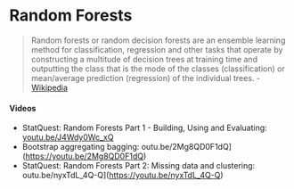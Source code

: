 # Random Forests
> Random forests or random decision forests are an ensemble learning method for classification, regression and other tasks that operate by constructing a multitude of decision trees at training time and outputting the class that is the mode of the classes (classification) or mean/average prediction (regression) of the individual trees. - [Wikipedia](https://en.wikipedia.org/wiki/Random_forest)

#### Videos
- StatQuest: Random Forests Part 1 - Building, Using and Evaluating: [youtu.be/J4Wdy0Wc_xQ](https://youtu.be/J4Wdy0Wc_xQ)
- Bootstrap aggregating bagging: outu.be/2Mg8QD0F1dQ](https://youtu.be/2Mg8QD0F1dQ)
- StatQuest: Random Forests Part 2: Missing data and clustering: outu.be/nyxTdL_4Q-Q](https://youtu.be/nyxTdL_4Q-Q)

